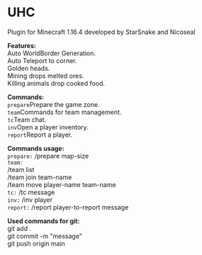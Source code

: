 # UHC

Plugin for Minecraft 1.16.4 developed by StarSnake and Nicoseal

**Features:**\
Auto WorldBorder Generation.\
Auto Teleport to corner.\
Golden heads.\
Mining drops melted ores.\
Killing animals drop cooked food.

**Commands:**\
`prepare`Prepare the game zone.\
`team`Commands for team management.\
`tc`Team chat.\
`inv`Open a player inventory.\
`report`Report a player.

**Commands usage:**\
`prepare:` /prepare map-size\
`team:`\
/team list\
/team join team-name\
/team move player-name team-name\
`tc:` /tc message\
`inv:` /inv player\
`report:` /report player-to-report message

**Used commands for git:**\
git add .\
git commit -m "message"\
git push origin main